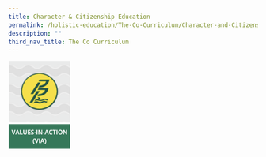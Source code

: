 ```yaml
---
title: Character & Citizenship Education
permalink: /holistic-education/The-Co-Curriculum/Character-and-Citizenship-Education/
description: ""
third_nav_title: The Co Curriculum
---
```


[<img src="/images/VIA.png" 
     style="width:25%">](/cce/Values-In-Action-VIA)
